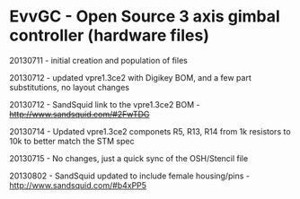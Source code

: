EvvGC - Open Source 3 axis gimbal controller (hardware files)
======================

20130711 - initial creation and population of files

20130712 - updated vpre1.3ce2 with Digikey BOM, and a few part substitutions, no layout changes

20130712 - SandSquid link to the vpre1.3ce2 BOM - ~~http://www.sandsquid.com/#2FwTDG~~

20130714 - Updated vpre1.3ce2 componets R5, R13, R14 from 1k resistors to 10k to better match the STM spec

20130715 - No changes, just a quick sync of the OSH/Stencil file

20130802 - SandSquid updated to include female housing/pins - http://www.sandsquid.com/#b4xPP5
